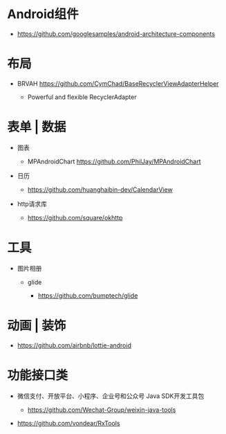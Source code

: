# Android组件

- <https://github.com/googlesamples/android-architecture-components>

# 布局

- BRVAH <https://github.com/CymChad/BaseRecyclerViewAdapterHelper>

  - Powerful and flexible RecyclerAdapter

# 表单 | 数据

- 图表

  - MPAndroidChart <https://github.com/PhilJay/MPAndroidChart>

- 日历

  - <https://github.com/huanghaibin-dev/CalendarView>

- http请求库

  - <https://github.com/square/okhttp>

# 工具

- 图片相册

  - glide

    - <https://github.com/bumptech/glide>

# 动画 | 装饰

- <https://github.com/airbnb/lottie-android>

# 功能接口类

- 微信支付、开放平台、小程序、企业号和公众号 Java SDK开发工具包

  - <https://github.com/Wechat-Group/weixin-java-tools>

- <https://github.com/vondear/RxTools>
